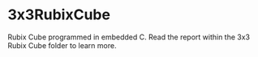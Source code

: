# 3x3RubixCube
Rubix Cube programmed in embedded C. Read the report within the 3x3 Rubix Cube folder to learn more.
